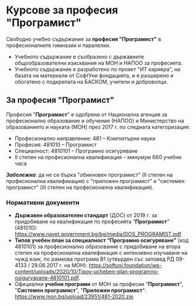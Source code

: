 # Курсове за професия "Програмист"

Свободно учебно съдържание за **професия "Програмист"** в професионалните гимназии и паралелки.
 - Учебното съдържание е съобразено с държавните общообразователни изисквания на МОН и НАПОО за професията.
 - Учебното съдържание е разработено по проект "ИТ кариера", на базата на материали от СофтУни фондацията, и е разширено и обогатено с подкрепата на БАСКОМ, учители и доброволци.

## За професия "Програмист"

Професия "**Програмист**" е одобрена от Национална агенция за професионално образование и обучение (НАПОО) и Министерство на образованието и науката (МОН) през 2017 г. по следната категоризация:
 - Професионално направление: 481 – Компютърни науки
 - Професия: 481010 – Програмист
 - Специалност: 4810101 – Програмно осигуряване
 - II степен на професионална квалификация – минумум 660 учебни часа

***Забележка***: да не се бърка "обикновен програмист" (II степен на професионална квалификация) с "приложен програмист" и "системен програмист" (III степен на професионална квалификация).

### Нормативни документи
 - **Държавен образователен стандарт** (ДОС) от 2019 г. за придобиване на квалификация по професията “**Програмист**“ (481010): https://www.navet.government.bg/bg/media/DOS_PROGRAMIST.pdf.
 - **Типов учебен план за специалност “Програмно осигуряване”** (код 4810101) за професионално образование с придобиване на втора степен на професионална квалификация с интензивно изучаване на чужд език, по рамкова програма B1 (утвърден със заповед РД 09-4133 / 29.08.2017 г. на МОН): https://softuni.foundation/wp-content/uploads/2020/10/Tipov-ucheben-plan-programno-osiguryavane-4810101.pdf.
  - Официални **учебни програми** от МОН за професии "**Програмист**", "**Системен програмист**", "**Приложен програмист**": https://www.mon.bg/upload/23951/481-2020.zip
